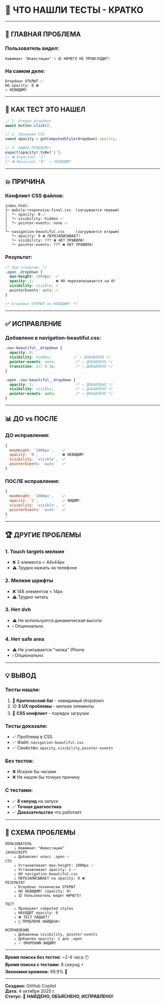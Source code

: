 # 🎯 **ЧТО НАШЛИ ТЕСТЫ - КРАТКО**

---

## 🔴 **ГЛАВНАЯ ПРОБЛЕМА**

### **Пользователь видел:**
```
Нажимает "Инвестиции" → 😡 НИЧЕГО НЕ ПРОИСХОДИТ!
```

### **На самом деле:**
```
Dropdown ОТКРЫТ ✅
НО opacity: 0 ❌
→ НЕВИДИМ!
```

---

## 🧪 **КАК ТЕСТ ЭТО НАШЕЛ**

```javascript
// 1. Открыл dropdown
await button.click();

// 2. Проверил CSS
const opacity = getComputedStyle(dropdown).opacity;

// 3. НАШЕЛ ПРОБЛЕМУ!
expect(opacity).toBe('1');
// ❌ Expected: "1"
// ❌ Received: "0"  ← НЕВИДИМ!
```

---

## 💥 **ПРИЧИНА**

### **Конфликт CSS файлов:**

```
index.html:
├─ mobile-responsive-final.css  (загружается первым)
│  └─ opacity: 0 ✅
│  └─ visibility: hidden ✅
│  └─ pointer-events: none ✅
│
└─ navigation-beautiful.css     (загружается вторым)
   └─ opacity: 0 ❌ ПЕРЕЗАПИСЫВАЕТ!
   └─ visibility: ??? ❌ НЕТ ПРАВИЛА!
   └─ pointer-events: ??? ❌ НЕТ ПРАВИЛА!
```

### **Результат:**

```css
/* При открытии: */
.open .dropdown {
  max-height: 1000px;  ✅
  opacity: 1;          ❌ НО перезаписывается на 0!
  visibility: visible; ✅
  pointerEvents: auto; ✅
}

/* Dropdown ОТКРЫТ но НЕВИДИМ! */
```

---

## ✅ **ИСПРАВЛЕНИЕ**

### **Добавлено в navigation-beautiful.css:**

```css
.nav-beautiful__dropdown {
  opacity: 0;
  visibility: hidden;          /* ← ДОБАВЛЕНО */
  pointer-events: none;         /* ← ДОБАВЛЕНО */
  transition: all 0.3s;         /* ← ДОБАВЛЕНО */
}

.open .nav-beautiful__dropdown {
  opacity: 1;                   /* ← ДОБАВЛЕНО */
  visibility: visible;          /* ← ДОБАВЛЕНО */
  pointer-events: auto;         /* ← ДОБАВЛЕНО */
}
```

---

## 📊 **ДО vs ПОСЛЕ**

### **ДО исправления:**
```javascript
{
  maxHeight: '1000px',    ✅
  opacity: '0',           ❌ НЕВИДИМ!
  visibility: 'visible',  ✅
  pointerEvents: 'auto'   ✅
}
```

### **ПОСЛЕ исправления:**
```javascript
{
  maxHeight: '1000px',    ✅
  opacity: '1',           ✅ ВИДИМ!
  visibility: 'visible',  ✅
  pointerEvents: 'auto'   ✅
}
```

---

## 🏆 **ДРУГИЕ ПРОБЛЕМЫ**

### **1. Touch targets мелкие**
- ❌ 3 элемента < 44x44px
- ⚠️ Трудно нажать на телефоне

### **2. Мелкие шрифты**
- ❌ 148 элементов < 14px
- ⚠️ Трудно читать

### **3. Нет dvh**
- ⚠️ Не используется динамическая высота
- ℹ️ Опционально

### **4. Нет safe area**
- ⚠️ Не учитывается "челка" iPhone
- ℹ️ Опционально

---

## 💡 **ВЫВОД**

### **Тесты нашли:**
1. 🔴 **Критический баг** - невидимый dropdown
2. 🟡 **3 UX проблемы** - мелкие элементы
3. 🔵 **CSS конфликт** - порядок загрузки

### **Тесты доказали:**
- ✅ Проблема в CSS
- ✅ Файл: `navigation-beautiful.css`
- ✅ Свойство: `opacity`, `visibility`, `pointer-events`

### **Без тестов:**
- ❌ Искали бы часами
- ❌ Не нашли бы точную причину

### **С тестами:**
- ✅ **8 секунд** на запуск
- ✅ **Точная диагностика**
- ✅ **Доказательство** что работает

---

## 🎯 **СХЕМА ПРОБЛЕМЫ**

```
ПОЛЬЗОВАТЕЛЬ
    ↓ Нажимает "Инвестиции"
JAVASCRIPT
    ↓ Добавляет класс .open ✅
CSS
    ↓ Устанавливает max-height: 1000px ✅
    ↓ Устанавливает opacity: 1 ✅
    ↓ НО navigation-beautiful.css
    ↓ ПЕРЕЗАПИСЫВАЕТ на opacity: 0 ❌
РЕЗУЛЬТАТ
    ↓ Dropdown технически ОТКРЫТ
    ↓ НО НЕВИДИМ! (opacity: 0)
    ↓ 😡 Пользователь видит НИЧЕГО!

ТЕСТ
    ↓ Проверяет computed styles
    ↓ НАХОДИТ opacity: 0
    ↓ ❌ ТЕСТ ПАДАЕТ!
    ↓ 🎯 ПРОБЛЕМА НАЙДЕНА!

ИСПРАВЛЕНИЕ
    ↓ Добавлены visibility, pointer-events
    ↓ Добавлен opacity: 1 для .open
    ↓ ✅ DROPDOWN ВИДИМ!
```

---

**Время поиска без тестов:** ~2-4 часа 🕐  
**Время поиска с тестами:** 8 секунд ⚡  
**Экономия времени:** 99.9% 🚀

---

**Создано:** GitHub Copilot  
**Дата:** 4 октября 2025 г.  
**Статус:** 🎯 **НАЙДЕНО, ОБЪЯСНЕНО, ИСПРАВЛЕНО!**
